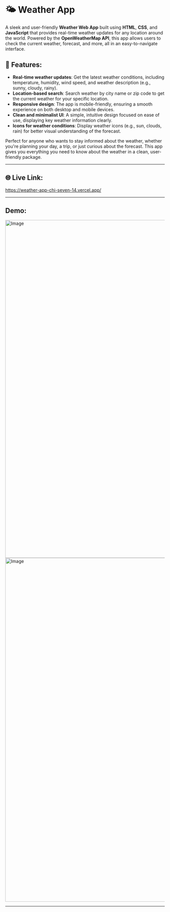# 🌤️ Weather App

A sleek and user-friendly **Weather Web App** built using **HTML**, **CSS**, and **JavaScript** that provides real-time weather updates for any location around the world. Powered by the **OpenWeatherMap API**, this app allows users to check the current weather, forecast, and more, all in an easy-to-navigate interface.

## 🚀 Features:

* **Real-time weather updates**: Get the latest weather conditions, including temperature, humidity, wind speed, and weather description (e.g., sunny, cloudy, rainy).
* **Location-based search**: Search weather by city name or zip code to get the current weather for your specific location.
* **Responsive design**: The app is mobile-friendly, ensuring a smooth experience on both desktop and mobile devices.
* **Clean and minimalist UI**: A simple, intuitive design focused on ease of use, displaying key weather information clearly.
* **Icons for weather conditions**: Display weather icons (e.g., sun, clouds, rain) for better visual understanding of the forecast.

Perfect for anyone who wants to stay informed about the weather, whether you're planning your day, a trip, or just curious about the forecast. This app gives you everything you need to know about the weather in a clean, user-friendly package.

---

## 🌐 Live Link:

https://weather-app-chi-seven-14.vercel.app/

---

## Demo:

<img width="1918" height="1065" alt="Image" src="https://github.com/user-attachments/assets/b995de5a-2d04-4671-b896-a84f4e98469d" />

<img width="1919" height="1084" alt="Image" src="https://github.com/user-attachments/assets/e2643219-7401-4441-bb98-cbd1b85219c2" />

---
